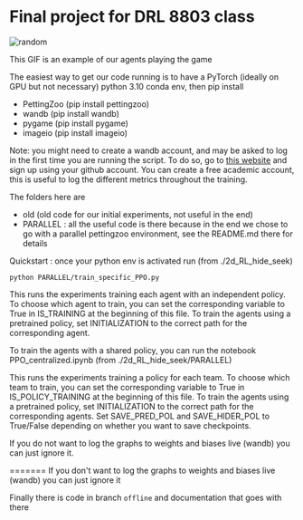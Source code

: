 # Final project for DRL 8803 class

![random](https://github.com/user-attachments/assets/cb374134-8b6e-4ddc-b5e7-3dc3f8f8cd28)


This GIF is an example of our agents playing the game

The easiest way to get our code running is to have a PyTorch (ideally on GPU but not necessary) python 3.10 conda env, then pip install
 - PettingZoo (pip install pettingzoo)
 - wandb (pip install wandb)
 - pygame (pip install pygame)
 - imageio (pip install imageio)

Note: you might need to create a wandb account, and may be asked to log in the first time you are running the script. To do so, go to [this website](https://wandb.ai/site/) and sign up using your github account. You can create a free academic account, this is useful to log the different metrics throughout the training.

The folders here are
 - old (old code for our initial experiments, not useful in the end)
 - PARALLEL : all the useful code is there because in the end we chose to go with a parallel pettingzoo environment, see the README.md there for details


Quickstart : once your python env is activated run (from ./2d_RL_hide_seek)

```python PARALLEL/train_specific_PPO.py```

This runs the experiments training each agent with an independent policy. To choose which agent to train, you can set the corresponding variable to True in IS_TRAINING at the beginning of this file.
To train the agents using a pretrained policy, set INITIALIZATION to the correct path for the corresponding agent.

To train the agents with a shared policy, you can run the notebook PPO_centralized.ipynb (from ./2d_RL_hide_seek/PARALLEL)

This runs the experiments training a policy for each team. To choose which team to train, you can set the corresponding variable to True in IS_POLICY_TRAINING at the beginning of this file.
To train the agents using a pretrained policy, set INITIALIZATION to the correct path for the corresponding agents.
Set SAVE_PRED_POL and SAVE_HIDER_POL to True/False depending on whether you want to save checkpoints.

If you do not want to log the graphs to weights and biases live (wandb) you can just ignore it.

=======
If you don't want to log the graphs to weights and biases live (wandb) you can just ignore it


Finally there is code in branch ```offline``` and documentation that goes with there
